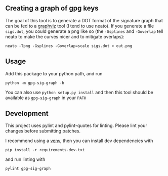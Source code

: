 ## Creating a graph of gpg keys

The goal of this tool is to generate a DOT format of the signature graph that can be fed to a [graphviz](https://graphviz.org) tool (I tend to use neato).
If you generate a file `sigs.dot`, you could generate a png like so (the `-Gsplines` and `-Goverlap` tell neato to make the curves nicer and to mitigate overlaps):
```
neato -Tpng -Gsplines -Goverlap=scale sigs.dot > out.png
```

## Usage

Add this package to your python path, and run 
```
python -m gpg-sig-graph -h
```

You can also use `python setup.py install` and then this tool should be available as `gpg-sig-graph` in your `PATH`

## Development

This project uses pylint and pylint-quotes for linting.
Please lint your changes before submitting patches.

I recommend using a [venv](https://packaging.python.org/tutorials/installing-packages/#creating-virtual-environments), then you can install dev dependencies with
```
pip install -r requirements-dev.txt
```
and run linting with
```
pylint gpg-sig-graph
```

